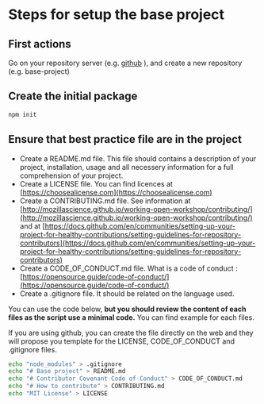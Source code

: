 # Steps for setup the base project

## First actions

Go on your repository server (e.g. [github](https://github.com) ), and create a new repository (e.g. base-project)


## Create the initial package

```bash
npm init
```

## Ensure that best practice file are in the project

- Create a README.md file. This file should contains a description of your project, installation, usage and all necessery information for a full comprehension of your project.
- Create a LICENSE file. You can find licences at [https://choosealicense.com](https://choosealicense.com)
- Create a CONTRIBUTING.md file. See information at [http://mozillascience.github.io/working-open-workshop/contributing/](http://mozillascience.github.io/working-open-workshop/contributing/) and at [https://docs.github.com/en/communities/setting-up-your-project-for-healthy-contributions/setting-guidelines-for-repository-contributors](https://docs.github.com/en/communities/setting-up-your-project-for-healthy-contributions/setting-guidelines-for-repository-contributors)
- Create a CODE_OF_CONDUCT.md file. What is a code of conduct : [https://opensource.guide/code-of-conduct/](https://opensource.guide/code-of-conduct/)
- Create a .gitignore file. It should be related on the language used.

You can use the code below, **but you should review the content of each files as the script use a minimal code.** You can find example for each files. 

If you are using github, you can create the file directly on the web and they will propose you template for the LICENSE, CODE_OF_CONDUCT and .gitignore files.

```bash
echo "node_modules" > .gitignore
echo "# Base project" > README.md
echo "# Contributor Covenant Code of Conduct" > CODE_OF_CONDUCT.md
echo "# How to contribute" > CONTRIBUTING.md
echo "MIT License" > LICENSE
```
